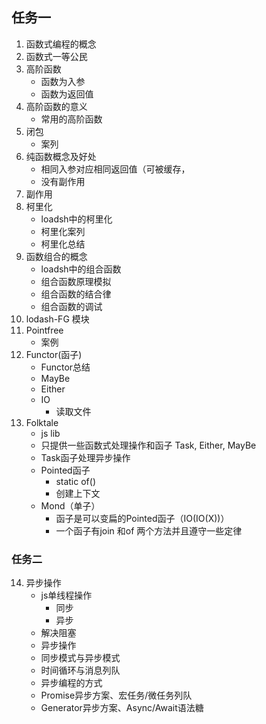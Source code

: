 ## 任务一
1. 函数式编程的概念
2. 函数式一等公民
3. 高阶函数
    - 函数为入参
    - 函数为返回值
4. 高阶函数的意义
    - 常用的高阶函数
5. 闭包
    - 案列
6. 纯函数概念及好处
    - 相同入参对应相同返回值（可被缓存，
    - 没有副作用
7. 副作用
8. 柯里化
    - loadsh中的柯里化
    - 柯里化案列
    - 柯里化总结
9. 函数组合的概念
    - loadsh中的组合函数
    - 组合函数原理模拟
    - 组合函数的结合律
    - 组合函数的调试
10. lodash-FG 模块
11. Pointfree
    - 案例
12. Functor(函子)
    - Functor总结
    - MayBe
    - Either
    - IO
        - 读取文件
13. Folktale
    - js lib
    - 只提供一些函数式处理操作和函子 Task, Either, MayBe
    - Task函子处理异步操作
    - Pointed函子
        - static of()
        - 创建上下文
    - Mond（单子）
        - 函子是可以变扁的Pointed函子（IO(IO(X))）
        - 一个函子有join 和of 两个方法并且遵守一些定律
### 任务二
14. 异步操作
    - js单线程操作
        - 同步
        - 异步
    - 解决阻塞
    - 异步操作
    - 同步模式与异步模式
    - 时间循环与消息列队
    - 异步编程的方式
    - Promise异步方案、宏任务/微任务列队
    - Generator异步方案、Async/Await语法糖
